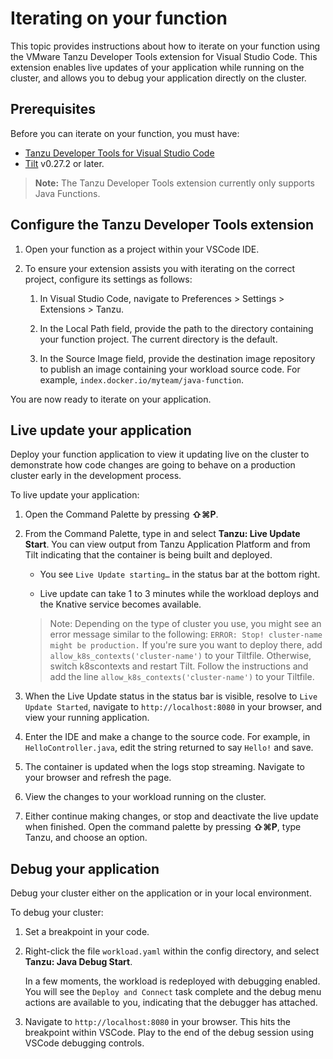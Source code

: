 # Iterating on your function

This topic provides instructions about how to iterate on your function using the
VMware Tanzu Developer Tools extension for Visual Studio Code.
This extension enables live updates of your application while running on the
cluster, and allows you to debug your application directly on the cluster.

## <a id="prereqs"></a> Prerequisites

Before you can iterate on your function, you must have:

- [Tanzu Developer Tools for Visual Studio Code](../vscode-extension/installation.md)
- [Tilt](https://docs.tilt.dev/install.html) v0.27.2 or later.

> **Note:** The Tanzu Developer Tools extension currently only supports Java Functions.

## <a id="configuration"></a> Configure the Tanzu Developer Tools extension

1. Open your function as a project within your VSCode IDE.

2. To ensure your extension assists you with iterating on the correct project,
configure its settings as follows:

    1. In Visual Studio Code, navigate to Preferences > Settings > Extensions > Tanzu.

    1. In the Local Path field, provide the path to the directory containing your function project.
    The current directory is the default.

    1. In the Source Image field, provide the destination image repository to publish
    an image containing your workload source code. For example, `index.docker.io/myteam/java-function`.

You are now ready to iterate on your application.

## <a id="live-update"></a> Live update your application

Deploy your function application to view it updating live on the cluster to demonstrate
how code changes are going to behave on a production cluster early in the development process.

To live update your application:

1. Open the Command Palette by pressing **⇧⌘P**.

1. From the Command Palette, type in and select **Tanzu: Live Update Start**.
You can view output from Tanzu Application Platform and from Tilt indicating that
the container is being built and deployed.

    - You see `Live Update starting…` in the status bar at the bottom right.

    - Live update can take 1 to 3 minutes while the workload deploys and the Knative service becomes available.

    >Note: Depending on the type of cluster you use, you might see an error message similar to the following:
    >`ERROR: Stop! cluster-name might be production.` If you're sure you want to deploy there,
    >add `allow_k8s_contexts('cluster-name')` to your Tiltfile. Otherwise, switch k8scontexts and restart Tilt.
    >Follow the instructions and add the line `allow_k8s_contexts('cluster-name')` to your Tiltfile.

1. When the Live Update status in the status bar is visible, resolve to
`Live Update Started`, <!-- clarify - what does this mean? --> navigate to `http://localhost:8080` in your browser,
and view your running application.

1. Enter the IDE and make a change to the source code.
For example, in `HelloController.java`, edit the string returned to say `Hello!` and save.

1. The container is updated when the logs stop streaming. Navigate to your browser and refresh the page.

1. View the changes to your workload running on the cluster.

1. Either continue making changes, or stop and deactivate the live update when finished.
Open the command palette by pressing **⇧⌘P**, type Tanzu, and choose an option. <!-- Clarify which options? Are these the options to continue or stop? -->

## <a id="debug-app"></a> Debug your application

Debug your cluster either on the application or in your local environment.

To debug your cluster:

1. Set a breakpoint in your code.

1. Right-click the file `workload.yaml` within the config directory, and select **Tanzu: Java Debug Start**.

    In a few moments, the workload is redeployed with debugging enabled.
    You will see the `Deploy and Connect` task complete and the debug menu actions
    are available to you, indicating that the debugger has attached.

1. Navigate to `http://localhost:8080` in your browser. This hits the breakpoint within VSCode.
Play to the end of the debug session using VSCode debugging controls.
